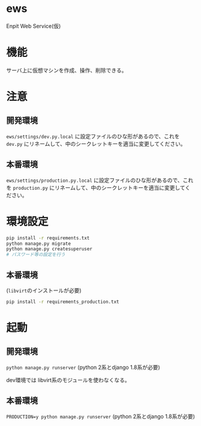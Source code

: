 # ews
Enpit Web Service(仮)

# 機能
サーバ上に仮想マシンを作成、操作、削除できる。

# 注意
## 開発環境
`ews/settings/dev.py.local` に設定ファイルのひな形があるので、これを `dev.py` にリネームして、中のシークレットキーを適当に変更してください。

## 本番環境
`ews/settings/production.py.local` に設定ファイルのひな形があるので、これを `production.py` にリネームして、中のシークレットキーを適当に変更してください。

# 環境設定
```bash
pip install -r requirements.txt
python manage.py migrate
python manage.py createsuperuser
# パスワード等の設定を行う
```

## 本番環境
(`libvirt`のインストールが必要)

```bash
pip install -r requirements_production.txt
```

# 起動
## 開発環境
`python manage.py runserver` (python 2系とdjango 1.8系が必要)

dev環境では libvirt系のモジュールを使わなくなる。

## 本番環境
`PRODUCTION=y python manage.py runserver` (python 2系とdjango 1.8系が必要)
